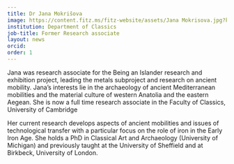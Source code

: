 ```yaml
---
title: Dr Jana Mokrišova
image: https://content.fitz.ms/fitz-website/assets/Jana Mokrisova.jpg?key=exhibition
institution: Department of Classics
job-title: Former Research associate
layout: news
orcid:
order: 1
---
```

Jana was research associate for the Being an Islander research and exhibition project, leading the metals subproject and research on ancient mobility. Jana’s interests lie in the archaeology of ancient Mediterranean mobilities and the material culture of western Anatolia and the eastern Aegean. She is now a full time research associate in the Faculty of Classics, University of Cambridge

Her current research develops aspects of ancient mobilities and issues of technological transfer with a particular focus on the role of iron in the Early Iron Age. She holds a PhD in Classical Art and Archaeology (University of Michigan) and previously taught at the University of Sheffield and at Birkbeck, University of London.
